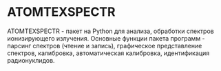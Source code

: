 # ATOMTEXSPECTR
ATOMTEXSPECTR - пакет на Python для анализа, обработки спектров ионизирующего излучения. Основные функции пакета программ - парсинг спектров (чтение и запись), графическое представление спектров, калибровка, автоматическая калибровка, идентификация радионуклидов.
